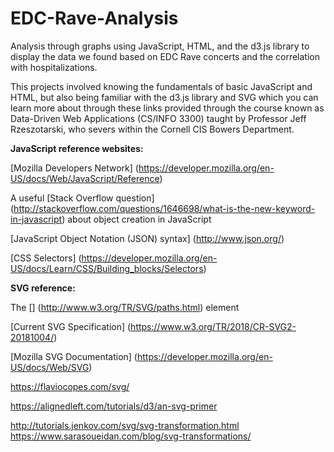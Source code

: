 # EDC-Rave-Analysis
Analysis through graphs using JavaScript, HTML, and the d3.js library to display the data we found based on EDC Rave concerts and the correlation with hospitalizations.

This projects involved knowing the fundamentals of basic JavaScript and HTML, but also being familiar with the d3.js library and SVG which you can learn more about through these links provided through the course known as Data-Driven Web Applications (CS/INFO 3300) taught by Professor Jeff Rzeszotarski, who severs within the Cornell CIS Bowers Department.

**JavaScript reference websites:**

[Mozilla Developers Network] (https://developer.mozilla.org/en-US/docs/Web/JavaScript/Reference) 

A useful [Stack Overflow question] (http://stackoverflow.com/questions/1646698/what-is-the-new-keyword-in-javascript) about object creation in JavaScript

[JavaScript Object Notation (JSON) syntax] (http://www.json.org/)

[CSS Selectors] (https://developer.mozilla.org/en-US/docs/Learn/CSS/Building_blocks/Selectors)

**SVG reference:**

The [<path>] (http://www.w3.org/TR/SVG/paths.html) element

[Current SVG Specification] (https://www.w3.org/TR/2018/CR-SVG2-20181004/)

[Mozilla SVG Documentation] (https://developer.mozilla.org/en-US/docs/Web/SVG)

https://flaviocopes.com/svg/

https://alignedleft.com/tutorials/d3/an-svg-primer

http://tutorials.jenkov.com/svg/svg-transformation.html
https://www.sarasoueidan.com/blog/svg-transformations/
